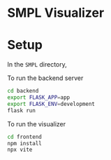 # SMPL Visualizer

# Setup
In the `SMPL` directory,

To run the backend server
    
```bash
cd backend
export FLASK_APP=app
export FLASK_ENV=development
flask run
```

To run the visualizer

```bash
cd frontend
npm install
npx vite
```
